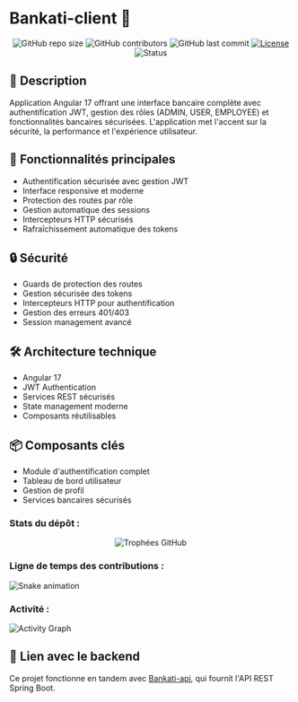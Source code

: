 # Bankati-client 🏦

<div align="center">

![GitHub repo size](https://img.shields.io/github/repo-size/votre-username/Bankati-client)
![GitHub contributors](https://img.shields.io/github/contributors/votre-username/Bankati-client)
![GitHub last commit](https://img.shields.io/github/last-commit/votre-username/Bankati-client)
[![License](https://img.shields.io/badge/License-MIT-blue.svg)](LICENSE)
![Status](https://img.shields.io/badge/Status-In%20Development-yellow)

</div>

## 🎯 Description

Application Angular 17 offrant une interface bancaire complète avec authentification JWT, gestion des rôles (ADMIN, USER, EMPLOYEE) et fonctionnalités bancaires sécurisées. L'application met l'accent sur la sécurité, la performance et l'expérience utilisateur.

## 🚀 Fonctionnalités principales

- Authentification sécurisée avec gestion JWT
- Interface responsive et moderne
- Protection des routes par rôle
- Gestion automatique des sessions
- Intercepteurs HTTP sécurisés
- Rafraîchissement automatique des tokens

## 🔒 Sécurité

- Guards de protection des routes
- Gestion sécurisée des tokens
- Intercepteurs HTTP pour authentification
- Gestion des erreurs 401/403
- Session management avancé

## 🛠️ Architecture technique

- Angular 17
- JWT Authentication
- Services REST sécurisés
- State management moderne
- Composants réutilisables

## 📦 Composants clés

- Module d'authentification complet
- Tableau de bord utilisateur
- Gestion de profil
- Services bancaires sécurisés

### Stats du dépôt :
<p align="center">
<img src="https://github-profile-trophy.vercel.app/?username=votre-username&theme=darkhub&margin-w=15" alt="Trophées GitHub"/>
</p>

### Ligne de temps des contributions :
![Snake animation](https://github.com/votre-username/votre-username/blob/output/github-contribution-grid-snake.svg)

### Activité :
![Activity Graph](https://activity-graph.herokuapp.com/graph?username=votre-username&theme=github)

## 🔗 Lien avec le backend

Ce projet fonctionne en tandem avec [Bankati-api](lien-vers-votre-repo-api), qui fournit l'API REST Spring Boot.
